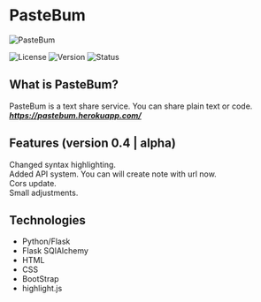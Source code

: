 # PasteBum
![PasteBum](https://i.hizliresim.com/4i3SVl.png)

![License](https://img.shields.io/badge/license-MIT-green)
![Version](https://img.shields.io/badge/version-0.4-blue)
![Status](https://img.shields.io/badge/status-alpha-red)

## What is PasteBum?
PasteBum is a text share service. You can share plain text or code.
***https://pastebum.herokuapp.com/***

## Features (version 0.4 | alpha)
Changed syntax highlighting.<br>
Added API system. You can will create note with url now.<br>
Cors update.<br>
Small adjustments.<br>

## Technologies
- Python/Flask
- Flask SQlAlchemy
- HTML
- CSS
- BootStrap
- highlight.js
